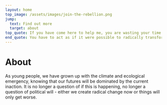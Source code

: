```yaml
---
layout: home
top_image: /assets/images/join-the-rebellion.png
jump:
  text: Find out more
  target: about
top_quote: If you have come here to help me, you are wasting your time. But if you have come because your liberation is bound up with mine, then let us work together. - Lilla Watson
end_quote: You have to act as if it were possible to radically transform the world. And you have to do it all the time - Angela Davis
---
```


# About

As young people, we have grown up with the climate and ecological emergency, knowing that our futures will be dominated by the current inaction. It is no longer a question of if this is happening, no longer a question of political will - either we create radical change now or things will only get worse.

